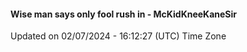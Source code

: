 #### Wise man says only fool rush in - McKidKneeKaneSir
Updated on 02/07/2024 - 16:12:27 (UTC) Time Zone
